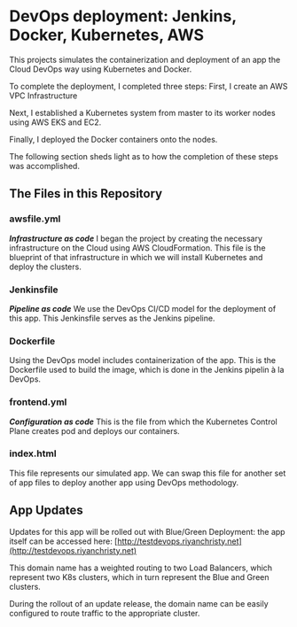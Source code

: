 # DevOps deployment: Jenkins, Docker, Kubernetes, AWS

This projects simulates the containerization and deployment of an app the Cloud DevOps way using Kubernetes and Docker.

To complete the deployment, I completed three steps:
First, I create an AWS VPC Infrastructure

Next, I established a Kubernetes system from master to its worker nodes using AWS EKS and EC2.

Finally, I deployed the Docker containers onto the nodes.

The following section sheds light as to how the completion of these steps was accomplished.

## The Files in this Repository

### awsfile.yml
***Infrastructure as code***
I began the project by creating the necessary infrastructure on the Cloud using AWS CloudFormation.
This file is the blueprint of that infrastructure in which we will install Kubernetes and deploy the clusters.

### Jenkinsfile
***Pipeline as code***
We use the DevOps CI/CD model for the deployment of this app.
This Jenkinsfile serves as the Jenkins pipeline.

### Dockerfile
Using the DevOps model includes containerization of the app.
This is the Dockerfile used to build the image, which is done in the Jenkins pipelin à la DevOps.

### frontend.yml
***Configuration as code***
This is the file from which the Kubernetes Control Plane creates pod and deploys our containers.

### index.html
This file represents our simulated app. We can swap this file for another set of app files to deploy another app using DevOps methodology.


## App Updates
Updates for this app will be rolled out with Blue/Green Deployment: the app itself can be accessed here:
[http://testdevops.riyanchristy.net](http://testdevops.riyanchristy.net)

This domain name has a weighted routing to two Load Balancers, which represent two K8s clusters, which in turn represent the Blue and Green clusters.

During the rollout of an update release, the domain name can be easily configured to route traffic to the appropriate cluster.
